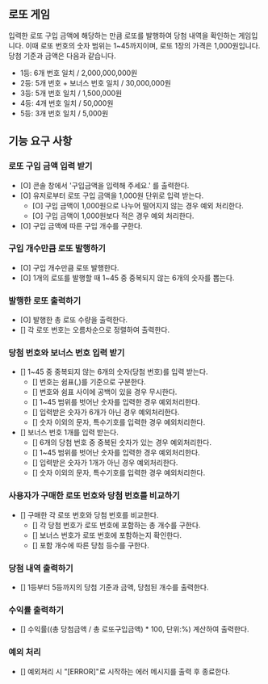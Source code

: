 ## 로또 게임

입력한 로또 구입 금액에 해당하는 만큼 로또를 발행하여 당첨 내역을 확인하는 게임입니다.
이때 로또 번호의 숫자 범위는 1~45까지이며, 로또 1장의 가격은 1,000원입니다.
당첨 기준과 금액은 다음과 같습니다.

- 1등: 6개 번호 일치 / 2,000,000,000원
- 2등: 5개 번호 + 보너스 번호 일치 / 30,000,000원
- 3등: 5개 번호 일치 / 1,500,000원
- 4등: 4개 번호 일치 / 50,000원
- 5등: 3개 번호 일치 / 5,000원

## 기능 요구 사항

### 로또 구입 금액 입력 받기

- [O] 콘솔 창에서 '구입금액을 입력해 주세요.' 를 출력한다.
- [O] 유저로부터 로또 구입 금액을 1,000원 단위로 입력 받는다.
  - [O] 구입 금액이 1,000원으로 나누어 떨어지지 않는 경우 예외 처리한다.
  - [O] 구입 금액이 1,000원보다 적은 경우 예외 처리한다.
- [O] 구입 금액에 따른 구입 개수를 구한다.

### 구입 개수만큼 로또 발행하기

- [O] 구입 개수만큼 로또 발행한다.
- [O] 1개의 로또를 발행할 때 1~45 중 중복되지 않는 6개의 숫자를 뽑는다.

### 발행한 로또 출력하기

- [O] 발행한 총 로또 수량을 출력한다.
- [] 각 로또 번호는 오름차순으로 정렬하여 출력한다.

### 당첨 번호와 보너스 번호 입력 받기

- [] 1~45 중 중복되지 않는 6개의 숫자(당첨 번호)를 입력 받는다.
  - [] 번호는 쉼표(,)를 기준으로 구분한다.
  - [] 번호와 쉼표 사이에 공백이 있을 경우 무시한다.
  - [] 1~45 범위를 벗어난 숫자를 입력한 경우 예외처리한다.
  - [] 입력받은 숫자가 6개가 아닌 경우 예외처리한다.
  - [] 숫자 이외의 문자, 특수기호를 입력한 경우 예외처리한다.
- [] 보너스 번호 1개를 입력 받는다.
  - [] 6개의 당첨 번호 중 중복된 숫자가 있는 경우 예외처리한다.
  - [] 1~45 범위를 벗어난 숫자를 입력한 경우 예외처리한다.
  - [] 입력받은 숫자가 1개가 아닌 경우 예외처리한다.
  - [] 숫자 이외의 문자, 특수기호를 입력한 경우 예외처리한다.

### 사용자가 구매한 로또 번호와 당첨 번호를 비교하기

- [] 구매한 각 로또 번호와 당첨 번호를 비교한다.
  - [] 각 당첨 번호가 로또 번호에 포함하는 총 개수를 구한다.
  - [] 보너스 번호가 로또 번호에 포함하는지 확인한다.
  - [] 포함 개수에 따른 당첨 등수를 구한다.

### 당첨 내역 출력하기

- [] 1등부터 5등까지의 당첨 기준과 금액, 당첨된 개수를 출력한다.

### 수익률 출력하기

- [] 수익률((총 당첨금액 / 총 로또구입금액) \* 100, 단위:%) 계산하여 출력한다.

### 예외 처리

- [] 예외처리 시 "[ERROR]"로 시작하는 에러 메시지를 출력 후 종료한다.
